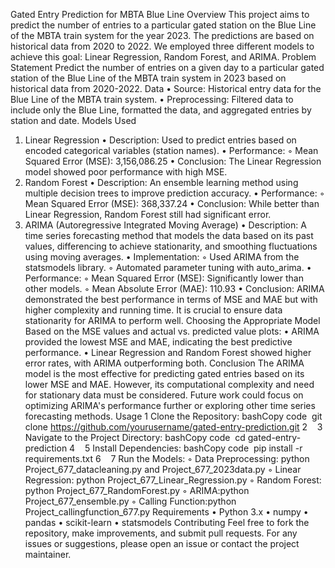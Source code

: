 Gated Entry Prediction for MBTA Blue Line
Overview
This project aims to predict the number of entries to a particular gated station on the Blue Line of the MBTA train system for the year 2023. The predictions are based on historical data from 2020 to 2022. We employed three different models to achieve this goal: Linear Regression, Random Forest, and ARIMA.
Problem Statement
Predict the number of entries on a given day to a particular gated station of the Blue Line of the MBTA train system in 2023 based on historical data from 2020-2022.
Data
	•	Source: Historical entry data for the Blue Line of the MBTA train system.
	•	Preprocessing: Filtered data to include only the Blue Line, formatted the data, and aggregated entries by station and date.
Models Used
1. Linear Regression
	•	Description: Used to predict entries based on encoded categorical variables (station names).
	•	Performance:
	◦	Mean Squared Error (MSE): 3,156,086.25
	•	Conclusion: The Linear Regression model showed poor performance with high MSE.
2. Random Forest
	•	Description: An ensemble learning method using multiple decision trees to improve prediction accuracy.
	•	Performance:
	◦	Mean Squared Error (MSE): 368,337.24
	•	Conclusion: While better than Linear Regression, Random Forest still had significant error.
3. ARIMA (Autoregressive Integrated Moving Average)
	•	Description: A time series forecasting method that models the data based on its past values, differencing to achieve stationarity, and smoothing fluctuations using moving averages.
	•	Implementation:
	◦	Used ARIMA from the statsmodels library.
	◦	Automated parameter tuning with auto_arima.
	•	Performance:
	◦	Mean Squared Error (MSE): Significantly lower than other models.
	◦	Mean Absolute Error (MAE): 110.93
	•	Conclusion: ARIMA demonstrated the best performance in terms of MSE and MAE but with higher complexity and running time. It is crucial to ensure data stationarity for ARIMA to perform well.
Choosing the Appropriate Model
Based on the MSE values and actual vs. predicted value plots:
	•	ARIMA provided the lowest MSE and MAE, indicating the best predictive performance.
	•	Linear Regression and Random Forest showed higher error rates, with ARIMA outperforming both.
Conclusion
The ARIMA model is the most effective for predicting gated entries based on its lower MSE and MAE. However, its computational complexity and need for stationary data must be considered. Future work could focus on optimizing ARIMA's performance further or exploring other time series forecasting methods.
Usage
	1	Clone the Repository: bashCopy code  git clone https://github.com/yourusername/gated-entry-prediction.git
	2	  
	3	Navigate to the Project Directory: bashCopy code  cd gated-entry-prediction
	4	  
	5	Install Dependencies: bashCopy code  pip install -r requirements.txt
	6	  
	7	Run the Models:
  ◦ Data Preprocessing: python Project_677_datacleaning.py and Project_677_2023data.py
	◦	Linear Regression: python Project_677_Linear_Regression.py
	◦	Random Forest: python Project_677_RandomForest.py
	◦	ARIMA:python Project_677_ensemble.py
  ◦	Calling Function:python Project_callingfunction_677.py
Requirements
	•	Python 3.x
	•	numpy
	•	pandas
	•	scikit-learn
	•	statsmodels
Contributing
Feel free to fork the repository, make improvements, and submit pull requests. For any issues or suggestions, please open an issue or contact the project maintainer.
